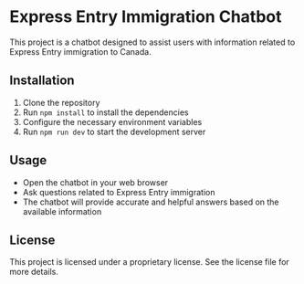# Express Entry Immigration Chatbot 
 
This project is a chatbot designed to assist users with information related to Express Entry immigration to Canada. 
 
## Installation 
 
1. Clone the repository 
2. Run `npm install` to install the dependencies 
3. Configure the necessary environment variables 
4. Run `npm run dev` to start the development server 
 
## Usage 
 
- Open the chatbot in your web browser 
- Ask questions related to Express Entry immigration 
- The chatbot will provide accurate and helpful answers based on the available information 
 
## License 
 
This project is licensed under a proprietary license. See the license file for more details. 



